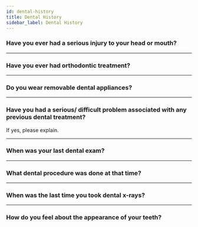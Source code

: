 ```yaml
---
id: dental-history
title: Dental History
sidebar_label: Dental History
---
```


### Have you ever had a serious injury to your head or mouth?  

---

### Have you ever had orthodontic treatment?  

---

### Do you wear removable dental appliances?  

---

### Have you had a serious/ difficult problem associated with any previous dental treatment? 

If yes, please explain.

---

### When was your last dental exam?  

---

### What dental procedure was done at that time?  

---

### When was the last time you took dental x-rays?  

---

### How do you feel about the appearance of your teeth?  
